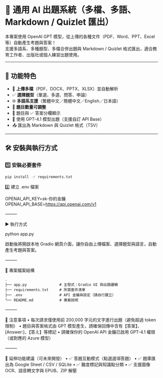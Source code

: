 # 📄 通用 AI 出題系統（多檔、多語、Markdown / Quizlet 匯出）

本專案使用 OpenAI GPT 模型，從上傳的各種文件（PDF、Word、PPT、Excel 等）自動產生考題與答案！  
支援多語系、多種題型、多檔合併出題與 Markdown / Quizlet 格式匯出，適合教育工作者、出版社或個人練習出題使用。

---

## 🚀 功能特色

- 📎 **上傳多檔**（PDF、DOCX、PPTX、XLSX）並自動解析
- ✅ **選擇題型**（單選、多選、問答、申論）
- 🌐 **多語系支援**（繁體中文／簡體中文／English／日本語）
- 🔢 **題目數量可調整**
- 📘 題目與 ✅ 答案分欄顯示
- 🧠 使用 GPT-4.1 模型出題（支援自訂 API Base）
- 📤 匯出為 Markdown 與 Quizlet 格式（TSV）

---

## 🛠 安裝與執行方式

### 1️⃣ 安裝必要套件

```bash
pip install -r requirements.txt
```

2️⃣ 建立 .env 檔案

OPENAI_API_KEY=sk-你的金鑰
OPENAI_API_BASE=https://api.openai.com/v1




⸻

▶️ 執行方式

python app.py

啟動後將開啟本地 Gradio 網頁介面，讓你自由上傳檔案、選擇題型與語言，自動產生考題與答案。

⸻

📂 專案檔案結構
```
.
├── app.py               # 主程式：Gradio UI 與出題邏輯
├── requirements.txt     # 所需套件清單
├── .env                 # API 金鑰與設定（請自行建立）
└── README.md            # 專案說明
```


⸻

📌 注意事項
	•	每次請求僅使用前 200,000 字元的文字進行出題（避免超過 token 限制）
	•	題目與答案格式由 GPT 模型產生，請確保回傳中含有【答案】、[Answer:]、【答え】等標記
	•	請確保你的 OpenAI API 金鑰已啟用 GPT-4.1 權限（或對應的 Azure 模型）

⸻

🧠 延伸功能建議（可未來開發）
	•	✅ 答題互動模式（點選選項答題）
	•	✅ 題庫匯出為 Google Sheet / CSV / SQLite
	•	✅ 難度標記與知識點分類
	•	✅ 支援圖像 OCR、語音轉文字與 EPUB、ZIP 解壓
